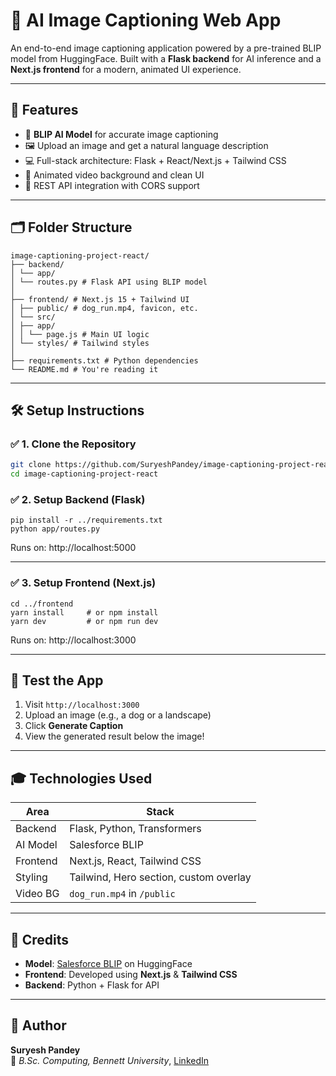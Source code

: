 # 🧠 AI Image Captioning Web App

An end-to-end image captioning application powered by a pre-trained BLIP model from HuggingFace. Built with a **Flask backend** for AI inference and a **Next.js frontend** for a modern, animated UI experience.

---

## 🚀 Features

- 🎯 **BLIP AI Model** for accurate image captioning
- 🖼️ Upload an image and get a natural language description
- 💻 Full-stack architecture: Flask + React/Next.js + Tailwind CSS
- 🎥 Animated video background and clean UI
- 📡 REST API integration with CORS support

---

## 🗂️ Folder Structure

```
image-captioning-project-react/
├── backend/
│ └── app/
│ └── routes.py # Flask API using BLIP model
│
├── frontend/ # Next.js 15 + Tailwind UI
│ ├── public/ # dog_run.mp4, favicon, etc.
│ └── src/
│ ├── app/
│ │ └── page.js # Main UI logic
│ └── styles/ # Tailwind styles
│
├── requirements.txt # Python dependencies
└── README.md # You're reading it
```

---

## 🛠️ Setup Instructions

### ✅ 1. Clone the Repository

```bash
git clone https://github.com/SuryeshPandey/image-captioning-project-react.git
cd image-captioning-project-react
```
### ✅ 2. Setup Backend (Flask)
```cd backend
pip install -r ../requirements.txt
python app/routes.py
```
Runs on: http://localhost:5000

---
### ✅ 3. Setup Frontend (Next.js)
```
cd ../frontend
yarn install     # or npm install
yarn dev         # or npm run dev
```
Runs on: http://localhost:3000

---
## 🧪 Test the App

1. Visit `http://localhost:3000`
2. Upload an image (e.g., a dog or a landscape)
3. Click **Generate Caption**
4. View the generated result below the image!

---

## 🎓 Technologies Used

| Area        | Stack                                   |
|-------------|------------------------------------------|
| Backend     | Flask, Python, Transformers              |
| AI Model    | Salesforce BLIP                          |
| Frontend    | Next.js, React, Tailwind CSS             |
| Styling     | Tailwind, Hero section, custom overlay   |
| Video BG    | `dog_run.mp4` in `/public`               |

---
## 📌 Credits

- **Model**: [Salesforce BLIP](https://huggingface.co/Salesforce/blip-image-captioning-base) on HuggingFace
- **Frontend**: Developed using **Next.js** & **Tailwind CSS**
- **Backend**: Python + Flask for API


---

## 👤 Author

**Suryesh Pandey**  
📍 *B.Sc. Computing, Bennett University*, [LinkedIn](https://www.linkedin.com/in/suryesh-pandey-61b7a2291/)

